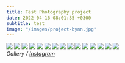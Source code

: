 ```yaml
---
title: Test Photography project
date: 2022-04-16 08:01:35 +0300
subtitle: test
image: "/images/project-bynn.jpg"
---
```


<div class="gallery-box">
  <div class="gallery">
    <img src="/images/100.jpg" loading="lazy">
    <img src="/images/105.jpg" loading="lazy">
    <img src="/images/103.jpg" loading="lazy">
	<img src="/images/100.jpg" loading="lazy">
    <img src="/images/105.jpg" loading="lazy">
    <img src="/images/103.jpg" loading="lazy">
	<img src="/images/100.jpg" loading="lazy">
    <img src="/images/105.jpg" loading="lazy">
    <img src="/images/103.jpg" loading="lazy">
	<img src="/images/100.jpg" loading="lazy">
    <img src="/images/105.jpg" loading="lazy">
    <img src="/images/103.jpg" loading="lazy">
	<img src="/images/100.jpg" loading="lazy">
    <img src="/images/105.jpg" loading="lazy">
    <img src="/images/103.jpg" loading="lazy">
  </div>
  <em>Gallery / <a href="https://instagram.com/etienne.collin/" target="_blank">Instagram</a></em>
</div>
